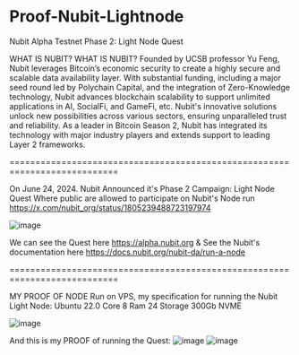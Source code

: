 # Proof-Nubit-Lightnode
Nubit Alpha Testnet Phase 2: Light Node Quest

WHAT IS NUBIT?
WHAT IS NUBIT?
Founded by UCSB professor Yu Feng, Nubit leverages Bitcoin’s economic security to create a highly secure and scalable data availability layer. With substantial funding, including a major seed round led by Polychain Capital, and the integration of Zero-Knowledge technology, Nubit advances blockchain scalability to support unlimited applications in AI, SocialFi, and GameFi, etc. Nubit's innovative solutions unlock new possibilities across various sectors, ensuring unparalleled trust and reliability. As a leader in Bitcoin Season 2, Nubit has integrated its technology with major industry players and extends support to leading Layer 2 frameworks.

===========================================================================

On June 24, 2024. Nubit Announced it's Phase 2 Campaign: Light Node Quest
Where public are allowed to participate on Nubit's Node run https://x.com/nubit_org/status/1805239488723197974

![image](https://github.com/user-attachments/assets/375fbca9-c1a2-47ab-b59b-3370fa2c0f20)

We can see the Quest here https://alpha.nubit.org & See the Nubit's documentation here https://docs.nubit.org/nubit-da/run-a-node

===========================================================================

MY PROOF OF NODE
Run on VPS, my specification for running the Nubit Light Node:
Ubuntu 22.0
Core 8
Ram 24
Storage 300Gb NVME

![image](https://github.com/user-attachments/assets/70ac92a1-d0fa-4654-b95b-9704680f2a1d)

And this is my PROOF of running the Quest:
![image](https://github.com/user-attachments/assets/b577b4d3-bf4c-4c13-9e61-d321ef5726b3)
![image](https://github.com/user-attachments/assets/bf9ccacf-8844-4c51-bc78-c1330b3ede81)


